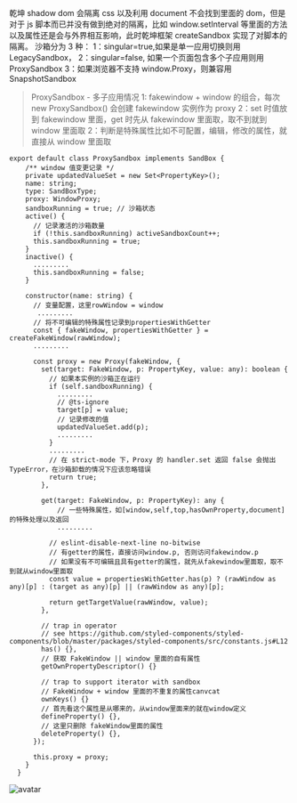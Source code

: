 乾坤
shadow dom 会隔离 css 以及利用 document 不会找到里面的 dom，但是对于 js 脚本而已并没有做到绝对的隔离，比如 window.setInterval 等里面的方法以及属性还是会与外界相互影响，此时乾坤框架 createSandbox 实现了对脚本的隔离。
沙箱分为 3 种：
1：singular=true,如果是单一应用切换则用 LegacySandbox，
2：singular=false, 如果一个页面包含多个子应用则用 ProxySandbox
3：如果浏览器不支持 window.Proxy，则兼容用 SnapshotSandbox

> ProxySandbox - 多子应用情况
> 1: fakewindow + window 的组合，每次 new ProxySandbox() 会创建 fakewindow 实例作为 proxy
> 2：set 时值放到 fakewindow 里面，get 时先从 fakewindow 里面取，取不到就到 window 里面取
> 2：判断是特殊属性比如不可配置，编辑，修改的属性，就直接从 window 里面取

```
export default class ProxySandbox implements SandBox {
    /** window 值变更记录 */
    private updatedValueSet = new Set<PropertyKey>();
    name: string;
    type: SandBoxType;
    proxy: WindowProxy;
    sandboxRunning = true; // 沙箱状态
    active() {
      // 记录激活的沙箱数量
      if (!this.sandboxRunning) activeSandboxCount++;
      this.sandboxRunning = true;
    }
    inactive() {
      .........
      this.sandboxRunning = false;
    }

    constructor(name: string) {
      // 变量配置，这里rowWindow = window
       .........
      // 将不可编辑的特殊属性记录到propertiesWithGetter
      const { fakeWindow, propertiesWithGetter } = createFakeWindow(rawWindow);
      .........

      const proxy = new Proxy(fakeWindow, {
        set(target: FakeWindow, p: PropertyKey, value: any): boolean {
          // 如果本实例的沙箱正在运行
          if (self.sandboxRunning) {
            .........
            // @ts-ignore
            target[p] = value;
            // 记录修改的值
            updatedValueSet.add(p);
            .........
          }
          .........
          // 在 strict-mode 下，Proxy 的 handler.set 返回 false 会抛出 TypeError，在沙箱卸载的情况下应该忽略错误
          return true;
        },

        get(target: FakeWindow, p: PropertyKey): any {
            // 一些特殊属性，如[window,self,top,hasOwnProperty,document] 的特殊处理以及返回
            .........

          // eslint-disable-next-line no-bitwise
          // 有getter的属性，直接访问window.p, 否则访问fakewindow.p
          // 如果没有不可编辑且具有getter的属性，就先从fakewindow里面取，取不到就从window里面取
          const value = propertiesWithGetter.has(p) ? (rawWindow as any)[p] : (target as any)[p] || (rawWindow as any)[p];

          return getTargetValue(rawWindow, value);
        },

        // trap in operator
        // see https://github.com/styled-components/styled-components/blob/master/packages/styled-components/src/constants.js#L12
        has() {},
        // 获取 FakeWindow || window 里面的自有属性
        getOwnPropertyDescriptor() {}

        // trap to support iterator with sandbox
        // FakeWindow + window 里面的不重复的属性canvcat
        ownKeys() {}
        // 首先看这个属性是从哪来的，从window里面来的就在window定义
        defineProperty() {},
        // 这里只删除 fakeWindow里面的属性
        deleteProperty() {},
      });

      this.proxy = proxy;
    }
  }
```

![avatar](https://github.com/freezestanley/rollstone/blob/main/%E5%85%B6%E4%BB%96/diff/a.png)
